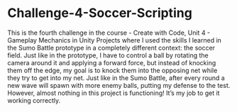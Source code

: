 # Challenge-4-Soccer-Scripting
 This is the fourth challenge in the course - Create with Code, Unit 4 - Gameplay Mechanics in Unity Projects where I used the skills I learned in the Sumo Battle prototype in a completely different context: the soccer field. Just like in the prototype, I have to control a ball by rotating the camera around it and applying a forward force, but instead of knocking them off the edge, my goal is to knock them into the opposing net while they try to get into my net. Just like in the Sumo Battle, after every round a new wave will spawn with more enemy balls, putting my defense to the test. However, almost nothing in this project is functioning! It’s my job to get it working correctly.
